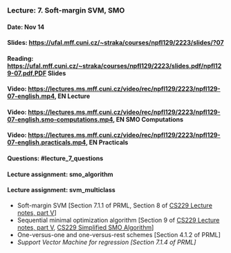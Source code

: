 ### Lecture: 7. Soft-margin SVM, SMO
#### Date: Nov 14
#### Slides: https://ufal.mff.cuni.cz/~straka/courses/npfl129/2223/slides/?07
#### Reading: https://ufal.mff.cuni.cz/~straka/courses/npfl129/2223/slides.pdf/npfl129-07.pdf,PDF Slides
#### Video: https://lectures.ms.mff.cuni.cz/video/rec/npfl129/2223/npfl129-07-english.mp4, EN Lecture
#### Video: https://lectures.ms.mff.cuni.cz/video/rec/npfl129/2223/npfl129-07-english.smo-computations.mp4, EN SMO Computations
#### Video: https://lectures.ms.mff.cuni.cz/video/rec/npfl129/2223/npfl129-07-english.practicals.mp4, EN Practicals
#### Questions: #lecture_7_questions
#### Lecture assignment: smo_algorithm
#### Lecture assignment: svm_multiclass

- Soft-margin SVM [Section 7.1.1 of PRML, Section 8 of [CS229 Lecture notes, part V](http://cs229.stanford.edu/summer2020/cs229-notes3.pdf)]
- Sequential minimal optimization algorithm [Section 9 of [CS229 Lecture notes, part V](http://cs229.stanford.edu/summer2020/cs229-notes3.pdf), [CS229 Simplified SMO Algorithm](http://cs229.stanford.edu/materials/smo.pdf)]
- One-versus-one and one-versus-rest schemes [Section 4.1.2 of PRML]
- _Support Vector Machine for regression [Section 7.1.4 of PRML]_
